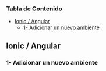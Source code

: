 
### Tabla de Contenido<!-- omit in toc -->


- [Ionic / Angular](#ionic--angular)
  - [1- Adicionar un nuevo ambiente](#1--adicionar-un-nuevo-ambiente)



## Ionic / Angular

### 1- Adicionar un nuevo ambiente
